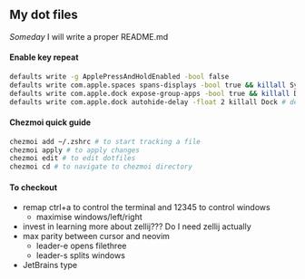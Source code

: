 ## My dot files

_Someday_ I will write a proper README.md

#### Enable key repeat

```sh
defaults write -g ApplePressAndHoldEnabled -bool false
defaults write com.apple.spaces spans-displays -bool true && killall SystemUIServer # don't display full screen apps
defaults write com.apple.dock expose-group-apps -bool true && killall Dock # group windows by application in mission control
defaults write com.apple.dock autohide-delay -float 2 killall Dock # delay showing dock
```

#### Chezmoi quick guide

```sh
chezmoi add ~/.zshrc # to start tracking a file
chezmoi apply # to apply changes
chezmoi edit # to edit dotfiles
chezmoi cd # to navigate to chezmoi directory
```

#### To checkout

- remap ctrl+a to control the terminal and 12345 to control windows
  - maximise windows/left/right
- invest in learning more about zellij??? Do I need zellij actually
- max parity between cursor and neovim
  - leader-e opens filethree
  - leader-s splits windows
- JetBrains type

